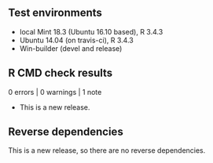 ## Test environments

* local Mint 18.3 (Ubuntu 16.10 based), R 3.4.3
* Ubuntu 14.04 (on travis-ci), R 3.4.3
* Win-builder (devel and release)



## R CMD check results

0 errors | 0 warnings | 1 note

* This is a new release.


## Reverse dependencies

This is a new release, so there are no reverse dependencies.
